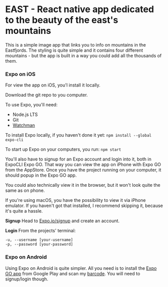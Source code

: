 # EAST - React native app dedicated to the beauty of the east's mountains
This is a simple image app that links you to info on mountains in the Eastfjords. The styling is quite simple and it contains four different mountains - but the app is built in a way you could add all the thousands of them.  

### Expo on iOS
For view the app on iOS, you'l install it locally.

Download the git repo to you computer.

To use Expo, you'll need:
* Node.js LTS
* Git
* [Watchman](https://facebook.github.io/watchman/docs/install#buildinstall)

To install Expo locally, if you haven't done it yet: 
`npm install --global expo-cli`

To start up Expo on your computers, you run:
`npm start`

You'll also have to signup for an Expo account and login into it, both in ExpoCLI Expo GO. That way you can view the app on iPhone with Expo GO from the AppStore. Once you have the project running on your computer, it should popup in the Expo GO app.

You could also technically view it in the browser, but it won't look quite the same as on phone. 

If you're using macOS, you have the possibility to view it via iPhone emulator. If you haven't got that installed, I recommend skipping it, because it's quite a hassle.

**Signup**
Head to [Expo.io/signup](https://expo.io/signup) and create an account.

**Login**
From the projects' terminal: 
```
-u, --username [your-username]
-p, --password [your-password]
```

### Expo on Android
Using Expo on Android is quite simpler. All you need is to install the [Expo GO app](https://play.google.com/store/apps/details?id=host.exp.exponent&hl=en&gl=US) from Google Play and scan my [barcode](https://expo.io/@gvestmann/projects/east). You will need to signup/login though.
